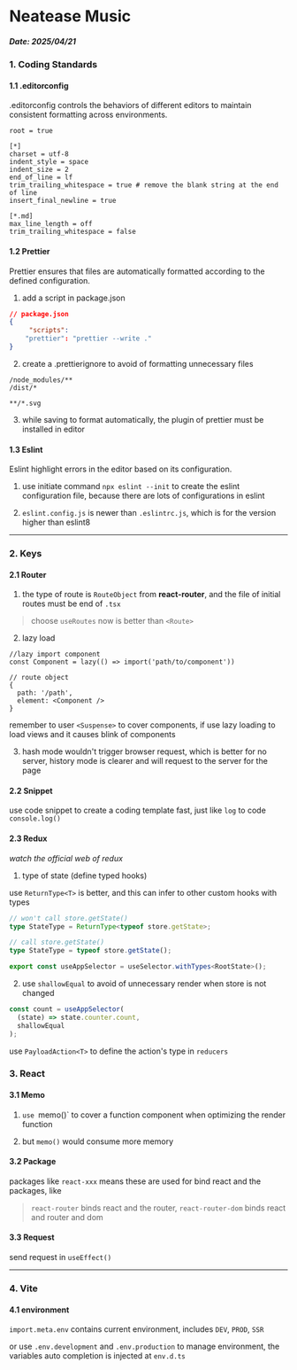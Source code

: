 # Neatease Music

##### Date: 2025/04/21

### 1. Coding Standards

#### 1.1 .editorconfig

.editorconfig controls the behaviors of different editors to maintain consistent formatting across environments.

```.editorconfig
root = true

[*]
charset = utf-8
indent_style = space
indent_size = 2
end_of_line = lf
trim_trailing_whitespace = true # remove the blank string at the end of line
insert_final_newline = true

[*.md]
max_line_length = off
trim_trailing_whitespace = false
```

#### 1.2 Prettier

Prettier ensures that files are automatically formatted according to the defined configuration.

1. add a script in package.json

```json
// package.json
{
     "scripts":
    "prettier": "prettier --write ."
}
```

2. create a .prettierignore to avoid of formatting unnecessary files

```.prettierignore
/node_modules/**
/dist/*

**/*.svg
```

3. while saving to format automatically, the plugin of prettier must be installed in editor

#### 1.3 Eslint

Eslint highlight errors in the editor based on its configuration.

1. use initiate command `npx eslint --init` to create the eslint configuration file, because there are lots of configurations in eslint

2. `eslint.config.js` is newer than `.eslintrc.js`, which is for the version higher than eslint8

---

### 2. Keys

#### 2.1 Router

1. the type of route is `RouteObject` from **react-router**, and the file of initial routes must be end of `.tsx`

> choose `useRoutes` now is better than `<Route>`

2. lazy load

```tsx
//lazy import component
const Component = lazy(() => import('path/to/component'))

// route object
{
  path: '/path',
  element: <Component />
}
```

remember to user `<Suspense>` to cover components, if use lazy loading to load views and it causes blink of components

3. hash mode wouldn't trigger browser request, which is better for no server, history mode is clearer and will request to the server for the page

#### 2.2 Snippet

use code snippet to create a coding template fast, just like `log` to code `console.log()`

#### 2.3 Redux

_watch the official web of redux_


1. type of state (define typed hooks)

use `ReturnType<T>` is better, and this can infer to other custom hooks with types

```ts
// won't call store.getState()
type StateType = ReturnType<typeof store.getState>;

// call store.getState()
type StateType = typeof store.getState();

export const useAppSelector = useSelector.withTypes<RootState>();
```
2. use `shallowEqual` to avoid of unnecessary render when store is not changed

```ts
const count = useAppSelector(
  (state) => state.counter.count,
  shallowEqual
);
```

use `PayloadAction<T>` to define the action's type in `reducers`

### 3. React

#### 3.1 Memo

1. `use `memo()` to cover a function component when optimizing the render function

2. but `memo()` would consume more memory

#### 3.2 Package

packages like `react-xxx` means these are used for bind react and the packages, like

> `react-router` binds react and the router, `react-router-dom` binds react and router and dom

#### 3.3 Request

send request in `useEffect()`

---

### 4. Vite

#### 4.1 environment

`import.meta.env` contains current environment, includes `DEV`, `PROD`, `SSR`

or use `.env.development` and `.env.production` to manage environment, the variables auto completion is injected at `env.d.ts`
